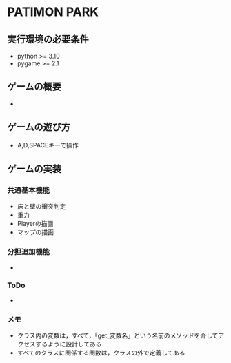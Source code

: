 # PATIMON PARK

## 実行環境の必要条件
* python >= 3.10
* pygame >= 2.1

## ゲームの概要
* 

## ゲームの遊び方
* A,D,SPACEキーで操作

## ゲームの実装
### 共通基本機能
* 床と壁の衝突判定
* 重力
* Playerの描画
* マップの描画

### 分担追加機能
* 

### ToDo
- 

### メモ
* クラス内の変数は，すべて，「get_変数名」という名前のメソッドを介してアクセスするように設計してある
* すべてのクラスに関係する関数は，クラスの外で定義してある
